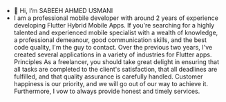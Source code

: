 - 👋 Hi, I’m SABEEH AHMED USMANI
- I am a professional mobile developer with around 2 years of experience developing Flutter Hybrid Mobile Apps. If you're searching for a highly talented and experienced mobile specialist with a wealth of knowledge, a professional demeanour, good communication skills, and the best code quality, I'm the guy to contact. Over the previous two years, I've created several applications in a variety of industries for Flutter apps. Principles As a freelancer, you should take great delight in ensuring that all tasks are completed to the client's satisfaction, that all deadlines are fulfilled, and that quality assurance is carefully handled. Customer happiness is our priority, and we will go out of our way to achieve it. Furthermore, I vow to always provide honest and timely services.
